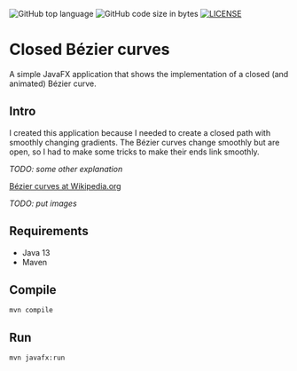 ![GitHub top language](https://img.shields.io/github/languages/top/Vonvikken/Closed-Bezier)
![GitHub code size in bytes](https://img.shields.io/github/languages/code-size/Vonvikken/Closed-Bezier)
[![LICENSE](https://img.shields.io/github/license/Vonvikken/Closed-Bezier.svg)](https://github.com/Vonvikken/Closed-Bezier/blob/master/LICENSE)

# Closed Bézier curves
A simple JavaFX application that shows the implementation of a closed (and animated) Bézier curve.

## Intro
I created this application because I needed to create a closed path with smoothly changing gradients. The Bézier curves
change smoothly but are open, so I had to make some tricks to make their ends link smoothly.

_TODO: some other explanation_

[Bézier curves at Wikipedia.org](https://en.wikipedia.org/wiki/B%C3%A9zier_curve)

_TODO: put images_

## Requirements
* Java 13
* Maven

## Compile
`mvn compile`

## Run
`mvn javafx:run`
